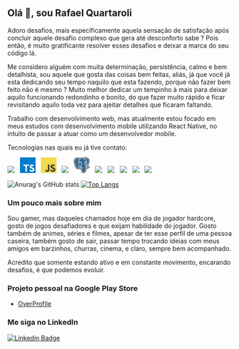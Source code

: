 ## Olá 👋, sou Rafael Quartaroli

Adoro desafios, mais especificamente aquela sensação de satisfação após concluir aquele desafio complexo que gera até desconforto sabe ? Pois então, é muito gratificante resolver esses desafios e deixar a marca do seu código lá.

Me considero alguém com muita determinação, persistência, calmo e bem detalhista, sou aquele que gosta das coisas bem feitas, aliás, já que você já esta dedicando seu tempo naquilo que esta fazendo, porque não fazer bem feito não é mesmo ? Muito melhor dedicar um tempinho à mais para deixar aquilo funcionando redondinho e bonito, do que fazer muito rápido e ficar revisitando aquilo toda vez para ajeitar detalhes que ficaram faltando.

Trabalho com desenvolvimento web, mas atualmente estou focado em meus estudos com desenvolvimento mobile utilizando React Native, no intuito de passar a atuar como um desenvolvedor mobile.

Tecnologias nas quais eu já tive contato:
<p>
<img src="https://appmasters.io/static/react-47ce6e77f039020ee2e76a10c1e988e9.png" height="35px"/>
&nbsp;
<img src="https://raw.githubusercontent.com/github/explore/80688e429a7d4ef2fca1e82350fe8e3517d3494d/topics/typescript/typescript.png" height="35px"/>
&nbsp;
<img src="https://raw.githubusercontent.com/github/explore/80688e429a7d4ef2fca1e82350fe8e3517d3494d/topics/javascript/javascript.png" height="35px"/>
&nbsp;
<img src="https://image.flaticon.com/icons/png/512/226/226770.png" height="35px"/>
&nbsp;
<img src="https://raw.githubusercontent.com/github/explore/80688e429a7d4ef2fca1e82350fe8e3517d3494d/topics/postgresql/postgresql.png" height="35px"/> 
&nbsp;
<img src="https://img.icons8.com/color/452/microsoft-sql-server.png" height="35px" />   
&nbsp; 
<img src="https://img.icons8.com/color/452/firebase.png" height="35px" />   
&nbsp;
<img src="https://sdtimes.com/wp-content/uploads/2018/04/1_tfZa4vsI6UusJYt_fzvGnQ.png" height="35px" />   
&nbsp;
<img src="https://seeklogo.com/images/F/figma-logo-E4E21D3AEA-seeklogo.com.png" height="35px" />
&nbsp;
<img src="https://bestofjs.org/logos/watermelon.svg" height="35px" />
</p>

![Anurag's GitHub stats](https://github-readme-stats.vercel.app/api?username=rquartaroli&show_icons=true&theme=dracula)
[![Top Langs](https://github-readme-stats.vercel.app/api/top-langs/?username=rquartaroli&layout=compact&langs_count=8&theme=dracula)](https://github.com/rquartaroli/github-readme-stats)

### Um pouco mais sobre mim
Sou gamer, mas daqueles chamados hoje em dia de jogador hardcore, gosto de jogos desafiadores e que exijam habilidade do jogador. Gosto também de animes, séries e filmes, apesar de ter esse perfil de uma pessoa caseira, também gosto de sair, passar tempo trocando ideias com meus amigos em barzinhos, churras, cinema, e claro, sempre bem acompanhado.

Acredito que somente estando ativo e em constante movimento, encarando desafios, é que podemos evoluir.

### Projeto pessoal na Google Play Store
- [OverProfile](https://play.google.com/store/apps/details?id=com.overwatchproject)

### Me siga no LinkedIn
[![Linkedin Badge](https://img.shields.io/badge/-Linkedin-%230077B5?style=flat-square&logo=Linkedin&logoColor=white&link=https://www.linkedin.com/in/rafael-quartaroli-684439103/)](https://www.linkedin.com/in/rafael-quartaroli-684439103/)

<!--
**rquartaroli/rquartaroli** is a ✨ _special_ ✨ repository because its `README.md` (this file) appears on your GitHub profile.

Here are some ideas to get you started:

- 🔭 I’m currently working on ...
- 🌱 I’m currently learning ...
- 👯 I’m looking to collaborate on ...
- 🤔 I’m looking for help with ...
- 💬 Ask me about ...
- 📫 How to reach me: ...
- 😄 Pronouns: ...
- ⚡ Fun fact: ...
-->
